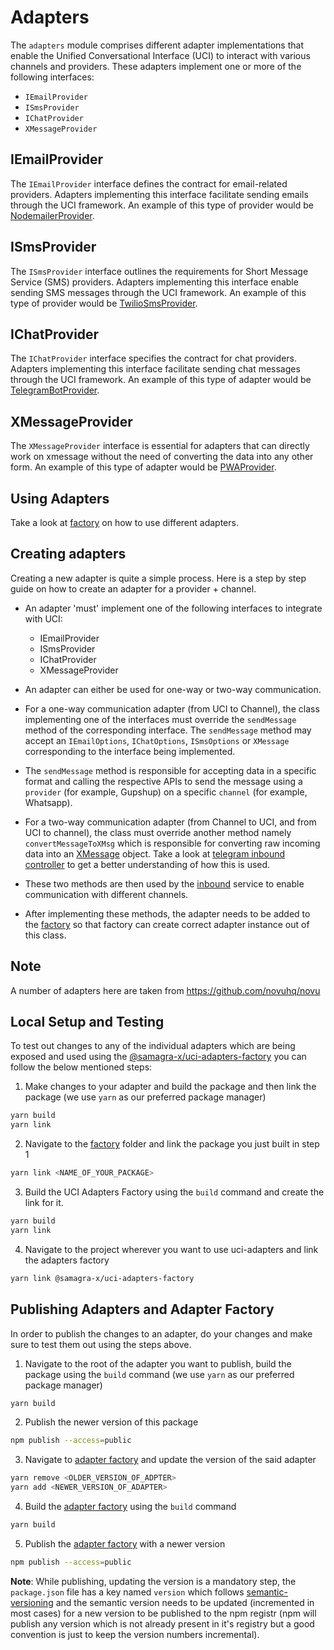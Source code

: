 # Adapters

The `adapters` module comprises different adapter implementations that enable the Unified Conversational Interface (UCI) to interact with various channels and providers. These adapters implement one or more of the following interfaces:

- `IEmailProvider`
- `ISmsProvider`
- `IChatProvider`
- `XMessageProvider`

## IEmailProvider

The `IEmailProvider` interface defines the contract for email-related providers. Adapters implementing this interface facilitate sending emails through the UCI framework. An example of this type of provider would be [NodemailerProvider](./nodemailer/src/lib/nodemailer.provider.ts).

## ISmsProvider

The `ISmsProvider` interface outlines the requirements for Short Message Service (SMS) providers. Adapters implementing this interface enable sending SMS messages through the UCI framework. An example of this type of provider would be [TwilioSmsProvider](./twilio/src/lib/twilio.provider.ts).

## IChatProvider

The `IChatProvider` interface specifies the contract for chat providers. Adapters implementing this interface facilitate sending chat messages through the UCI framework. An example of this type of adapter would be [TelegramBotProvider](./telegram/src/lib/telegram.provider.ts).

## XMessageProvider

The `XMessageProvider` interface is essential for adapters that can directly work on xmessage without the need of converting the data into any other form. An example of this type of adapter would be [PWAProvider](./pwa/src/lib/pwa.provider.ts).

## Using Adapters

Take a look at [factory](./factory/README.md) on how to use different adapters.

## Creating adapters
Creating a new adapter is quite a simple process. Here is a step by step guide on how to create an adapter for a provider + channel.

- An adapter 'must' implement one of the following interfaces to integrate with UCI:
    - IEmailProvider
    - ISmsProvider
    - IChatProvider
    - XMessageProvider

- An adapter can either be used for one-way or two-way communication.

- For a one-way communication adapter (from UCI to Channel), the class implementing one of the interfaces must override the `sendMessage` method of the corresponding interface. The `sendMessage` method may accept an `IEmailOptions`, `IChatOptions`, `ISmsOptions` or `XMessage` corresponding to the interface being implemented.

- The `sendMessage` method is responsible for accepting data in a specific format and calling the respective APIs to send the message using a `provider` (for example, Gupshup) on a specific `channel` (for example, Whatsapp).

- For a two-way communication adapter (from Channel to UCI, and from UCI to channel), the class must override another method namely `convertMessageToXMsg` which is responsible for converting raw incoming data into an [XMessage](../xmessage/src/xMessage.ts) object. Take a look at [telegram inbound controller](https://github.com/PraVriShti/inbound-js/blob/dev/src/message/controllers/inbound/telegram.bot.controller.ts) to get a better understanding of how this is used.

- These two methods are then used by the [inbound](https://github.com/PraVriShti/inbound-js) service to enable communication with different channels.

- After implementing these methods, the adapter needs to be added to the [factory](./factory/src/lib/adapter.factory.ts) so that factory can create correct adapter instance out of this class.

## Note

A number of adapters here are taken from
https://github.com/novuhq/novu


## Local Setup and Testing

To test out changes to any of the individual adapters which are being exposed and used using the [@samagra-x/uci-adapters-factory](./factory/) you can follow the below mentioned steps:

1. Make changes to your adapter and build the package and then link the package (we use `yarn` as our preferred package manager)
```bash
yarn build
yarn link
```

2. Navigate to the [factory](./factory/) folder and link the package you just built in step 1
```bash
yarn link <NAME_OF_YOUR_PACKAGE>
```

3. Build the UCI Adapters Factory using the `build` command and create the link for it.
```bash
yarn build
yarn link
```

4. Navigate to the project wherever you want to use uci-adapters and link the adapters factory
```bash
yarn link @samagra-x/uci-adapters-factory
```

## Publishing Adapters and Adapter Factory

In order to publish the changes to an adapter, do your changes and make sure to test them out using the steps above.

1. Navigate to the root of the adapter you want to publish, build the package using the `build` command (we use `yarn` as our preferred package manager)
```bash
yarn build
```

2. Publish the newer version of this package
```bash
npm publish --access=public
```

3. Navigate to [adapter factory](./factory/) and update the version of the said adapter
```bash
yarn remove <OLDER_VERSION_OF_ADPTER>
yarn add <NEWER_VERSION_OF_ADAPTER>
```

4. Build the [adapter factory](./factory/) using the `build` command
```bash
yarn build
```

5. Publish the [adapter factory](./factory/) with a newer version
```bash
npm publish --access=public
```

**Note**: While publishing, updating the version is a mandatory step, the `package.json` file has a key named `version` which follows [semantic-versioning](https://semver.org/) and the semantic version needs to be updated (incremented in most cases) for a new version to be published to the npm registr (npm will publish any version which is not already present in it's registry but a good convention is just to keep the version numbers incremental).


